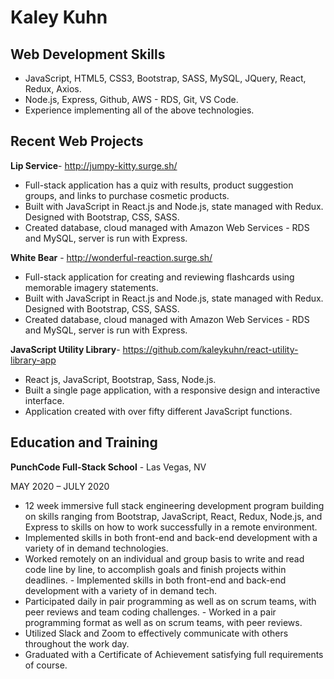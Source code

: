 # Kaley Kuhn

## Web Development Skills
  - JavaScript, HTML5, CSS3, Bootstrap, SASS, MySQL, JQuery, React, Redux, Axios.
  - Node.js, Express, Github, AWS - RDS, Git, VS Code.
  - Experience implementing all of the above technologies.
  
## Recent Web Projects
  **Lip Service**-​ ​http://jumpy-kitty.surge.sh/
  
  - Full-stack application has a quiz with results, product suggestion groups, and links to purchase cosmetic products.
  - Built with JavaScript in React.js and Node.js, state managed with Redux. Designed with Bootstrap, CSS, SASS.
  - Created database, cloud managed with Amazon Web Services - RDS and MySQL, server is run with Express.

**White Bear** -​ ​http://wonderful-reaction.surge.sh/

  - Full-stack application for creating and reviewing flashcards using memorable imagery statements.  
  - Built with JavaScript in React.js and Node.js, state managed with Redux. Designed with Bootstrap, CSS, SASS.
  - Created database, cloud managed with Amazon Web Services - RDS and MySQL, server is run with Express.
  
**JavaScript Utility Library**-​ ​https://github.com/kaleykuhn/react-utility-library-app

  - React js, JavaScript, Bootstrap, Sass, Node.js.
  - Built a single page application, with a responsive design and interactive interface.
  - Application created with over fifty different JavaScript functions.

## Education and Training

**PunchCode Full-Stack School** -
Las Vegas, NV

M​AY​ 2020 – J​ULY​ 2020

  - 12 week immersive full stack engineering development program building on skills ranging from Bootstrap, JavaScript, React, Redux, Node.js, and Express to skills on how to work successfully in a remote environment.
  - Implemented skills in both front-end and back-end development with a variety of in demand technologies.
  - Worked remotely on an individual and group basis to write and read code line by line, to accomplish goals and
finish projects within deadlines.  - Implemented skills in both front-end and back-end development with a variety of in demand tech.
  - Participated daily in pair programming as well as on scrum teams, with peer reviews and team coding challenges.  - Worked in a pair programming format as well as on scrum teams, with peer reviews.
  - Utilized Slack and Zoom to effectively communicate with others throughout the work day.
  - Graduated with a Certificate of Achievement satisfying full requirements of course.


